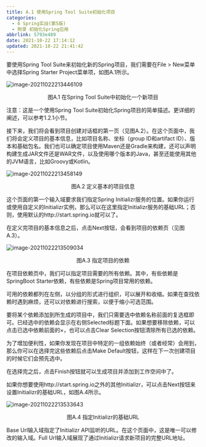 ```yaml
---
title: A.1 使用Spring Tool Suite初始化项目
categories: 
  - 6 Spring实战(第5版)
  - 附录 初始化Spring应用
abbrlink: 5793e489
date: 2021-10-22 17:14:12
updated: 2021-10-22 21:41:42
---
```

要使用Spring Tool Suite来初始化新的Spring项目，我们需要在File > New菜单中选择Spring Starter Project菜单项，如图A.1所示。

![image-20211022213446109](https://gitee.com/XiaoLan223/images/raw/master/Blog/Sum/20211022213446.png)

<center>图A.1 在Spring Tool Suite中初始化一个新项目</center>

注意：这是一个使用Spring Tool Suite初始化Spring项目的简单描述。更详细的阐述，可以参考1.2.1小节。

接下来，我们将会看到项目创建对话框的第一页（见图A.2）。在这个页面中，我们将会定义项目的基本信息，比如项目名称、坐标（group ID和artifact ID）、版本和基础包名。我们也可以确定项目使用Maven还是Gradle来构建，还可以声明构建生成JAR文件还是WAR文件，以及使用哪个版本的Java，甚至还能使用其他的JVM语言，比如Groovy或Kotlin。

![image-20211022213458149](https://gitee.com/XiaoLan223/images/raw/master/Blog/Sum/20211022213458.png)

<center>图A.2 定义基本的项目信息</center>

这个页面的第一个输入域要求我们指定Spring Initializr服务的位置。如果你运行或使用自定义的Initializr实例，那么可以在这里指定Initializr服务的基础URL；否则，使用默认的http://start.spring.io就可以了。

在定义完项目的基本信息之后，点击Next按钮，会看到项目的依赖页（见图A.3）。

![image-20211022213509034](https://gitee.com/XiaoLan223/images/raw/master/Blog/Sum/20211022213509.png)

<center>图A.3 指定项目的依赖</center>

在项目依赖页中，我们可以指定项目需要的所有依赖。其中，有些依赖是SpringBoot Starter依赖，有些依赖是Spring项目常用的依赖。

可用的依赖都列在左侧，以分组的形式进行组织，可以展开和收缩。如果在查找依赖时遇到麻烦，还可以对依赖进行搜索，以便于缩小可选范围。

要将某个依赖添加到所生成的项目中，我们只需要选中依赖名称前面的复选框即可。已经选中的依赖会显示在右侧Selected标题下面。如果想要移除依赖，可以点击已选中依赖前面的×，也可以点击Clear Selection按钮清除所有已选的依赖。

为了增加便利性，如果你发现在项目中特定的一组依赖始终（或者经常）会用到，那么你可以在选择完这些依赖后点击Make Default按钮，这样在下一次创建项目的时候它们会预先选中。

在选择完之后，点击Finish按钮就可以生成项目并添加到工作空间中了。

如果你想要使用http://start.spring.io之外的其他Initializr，可以点击Next按钮来设置Initializr的基础URL，如图A.4所示。

![image-20211022213533643](https://gitee.com/XiaoLan223/images/raw/master/Blog/Sum/20211022213533.png)

<center>图A.4 指定Initializr的基础URL</center>

Base Url输入域指定了Initializr API监听的URL。在这个页面中，这是唯一可以修改的输入域。Full Url输入域展现了通过Initializr请求新项目的完整URL地址。

